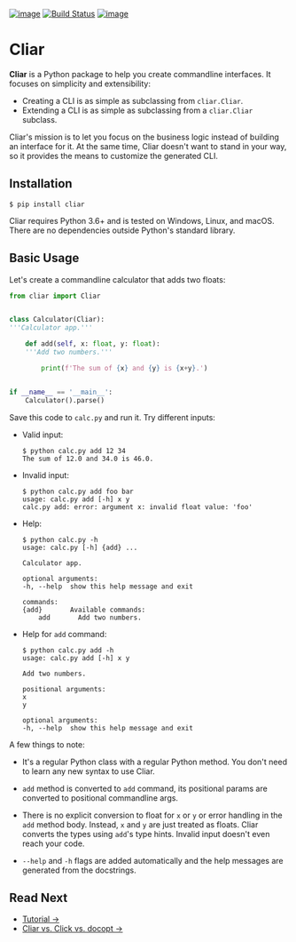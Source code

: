 [![image](https://img.shields.io/pypi/v/cliar.svg)](https://pypi.org/project/cliar)
[![Build Status](https://travis-ci.com/moigagoo/cliar.svg?branch=develop)](https://travis-ci.com/moigagoo/cliar)
[![image](https://codecov.io/gh/moigagoo/cliar/branch/develop/graph/badge.svg)](https://codecov.io/gh/moigagoo/cliar)

# Cliar

**Cliar** is a Python package to help you create commandline interfaces. It focuses on simplicity and extensibility:

-   Creating a CLI is as simple as subclassing from `cliar.Cliar`.
-   Extending a CLI is as simple as subclassing from a `cliar.Cliar` subclass.

Cliar's mission is to let you focus on the business logic instead of building an interface for it. At the same time, Cliar doesn't want to stand in your way, so it provides the means to customize the generated CLI.


## Installation

```shell
$ pip install cliar
```

Cliar requires Python 3.6+ and is tested on Windows, Linux, and macOS. There are no dependencies outside Python's standard library.


## Basic Usage

Let's create a commandline calculator that adds two floats:

```python
from cliar import Cliar


class Calculator(Cliar):
'''Calculator app.'''

    def add(self, x: float, y: float):
    '''Add two numbers.'''

        print(f'The sum of {x} and {y} is {x+y}.')


if __name__ == '__main__':
    Calculator().parse()
```

Save this code to `calc.py` and run it. Try different inputs:

-   Valid input:

        $ python calc.py add 12 34
        The sum of 12.0 and 34.0 is 46.0.

-   Invalid input:

        $ python calc.py add foo bar
        usage: calc.py add [-h] x y
        calc.py add: error: argument x: invalid float value: 'foo'

-   Help:

        $ python calc.py -h
        usage: calc.py [-h] {add} ...

        Calculator app.

        optional arguments:
        -h, --help  show this help message and exit

        commands:
        {add}       Available commands:
            add       Add two numbers.

-   Help for `add` command:

        $ python calc.py add -h
        usage: calc.py add [-h] x y

        Add two numbers.

        positional arguments:
        x
        y

        optional arguments:
        -h, --help  show this help message and exit

A few things to note:

-   It's a regular Python class with a regular Python method. You don't need to learn any new syntax to use Cliar.

-   `add` method is converted to `add` command, its positional params are converted to positional commandline args.

-   There is no explicit conversion to float for `x` or `y` or error handling in the `add` method body. Instead, `x` and `y` are just treated as floats. Cliar converts the types using `add`'s type hints. Invalid input doesn't even reach your code.

-   `--help` and `-h` flags are added automatically and the help messages are generated from the docstrings.


## Read Next

-   [Tutorial →](https://moigagoo.github.io/cliar/tutorial/)
-   [Cliar vs. Click vs. docopt →](https://moigagoo.github.io/cliar/comparison/)
